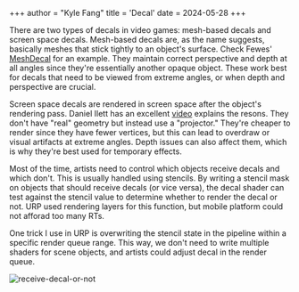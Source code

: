 +++
author = "Kyle Fang"
title = 'Decal'
date = 2024-05-28
+++

There are two types of decals in video games: mesh-based decals and screen space decals. Mesh-based decals are, as the name suggests, basically meshes that stick tightly to an object's surface. Check Fewes' [MeshDecal](https://github.com/Fewes/MeshDecal/tree/master) for an example. They maintain correct perspective and depth at all angles since they're essentially another opaque object. These work best for decals that need to be viewed from extreme angles, or when depth and perspective are crucial.

Screen space decals are rendered in screen space after the object's rendering pass. Daniel Ilett has an excellent [video](https://www.youtube.com/watch?v=f7iO9ernEmM) explains the resons. They don't have "real" geometry but instead use a "projector." They're cheaper to render since they have fewer vertices, but this can lead to overdraw or visual artifacts at extreme angles. Depth issues can also affect them, which is why they're best used for temporary effects.

Most of the time, artists need to control which objects receive decals and which don't. This is usually handled using stencils. By writing a stencil mask on objects that should receive decals (or vice versa), the decal shader can test against the stencil value to determine whether to render the decal or not. URP used rendering layers for this function, but mobile platform could not afforad too many RTs.

One trick I use in URP is overwriting the stencil state in the pipeline within a specific render queue range. This way, we don't need to write multiple shaders for scene objects, and artists could adjust decal in the render queue.

![receive-decal-or-not](/decal-receive-or-not.png)